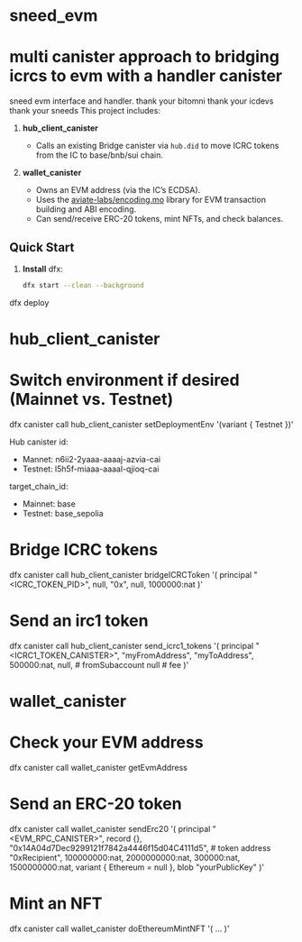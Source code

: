 # sneed_evm
# multi canister approach to bridging icrcs to evm with a handler canister
sneed evm interface and handler.
thank your bitomni 
thank your icdevs
thank your sneeds
This project includes:

1. **hub_client_canister**  
   - Calls an existing Bridge canister via `hub.did` to move ICRC tokens from the IC to base/bnb/sui chain.

2. **wallet_canister**  
   - Owns an EVM address (via the IC’s ECDSA).
   - Uses the [aviate-labs/encoding.mo](https://github.com/aviate-labs/encoding.mo) library for EVM transaction building and ABI encoding.
   - Can send/receive ERC-20 tokens, mint NFTs, and check balances.

## Quick Start

1. **Install** dfx:
   ```bash
   dfx start --clean --background


dfx deploy

# hub_client_canister
# Switch environment if desired (Mainnet vs. Testnet)
dfx canister call hub_client_canister setDeploymentEnv '(variant { Testnet })'

Hub canister id: 
- Mannet: n6ii2-2yaaa-aaaaj-azvia-cai
- Testnet:  l5h5f-miaaa-aaaal-qjioq-cai

target_chain_id: 
- Mainnet: base
- Testnet: base_sepolia

# Bridge ICRC tokens
dfx canister call hub_client_canister bridgeICRCToken '(
  principal "<ICRC_TOKEN_PID>",
  null,
  "0x<YourWalletCanisterEvmAddr>",
  null,
  1000000:nat
)'

# Send an irc1 token
dfx canister call hub_client_canister send_icrc1_tokens '(
  principal "<ICRC1_TOKEN_CANISTER>",
  "myFromAddress",
  "myToAddress",
  500000:nat,
  null,               # fromSubaccount
  null                # fee
)'

# wallet_canister
# Check your EVM address 
dfx canister call wallet_canister getEvmAddress

# Send an ERC-20 token 
dfx canister call wallet_canister sendErc20 '(
  principal "<EVM_RPC_CANISTER>",
  record {},
  "0x14A04d7Dec9299121f7842a4446f15d04C4111d5",  # token address
  "0xRecipient",
  100000000:nat,
  2000000000:nat,
  300000:nat,
  1500000000:nat,
  variant { Ethereum = null },
  blob "yourPublicKey"
)'

# Mint an NFT
dfx canister call wallet_canister doEthereumMintNFT '( ... )'
